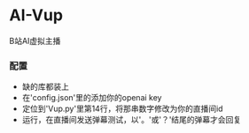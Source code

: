 # AI-Vup
B站AI虚拟主播

### 配置
+ 缺的库都装上
+ 在'config.json'里的添加你的openai key
+ 定位到'Vup.py'里第14行，将那串数字修改为你的直播间id
+ 运行，在直播间发送弹幕测试，以'。'或'？'结尾的弹幕才会回复
